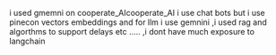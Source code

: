 i used gmemni on cooperate_AIcooperate_AI i use chat bots but i use pinecon vectors embeddings and for llm i use gemnini ,i used rag and algorthms to support delays etc ..... ,i dont have much exposure to langchain 
